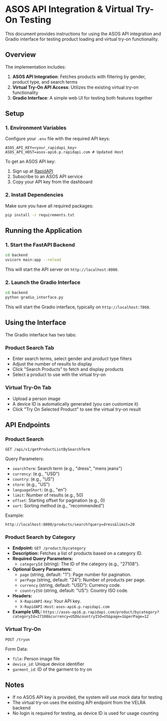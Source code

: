 # ASOS API Integration & Virtual Try-On Testing

This document provides instructions for using the ASOS API integration and Gradio interface for testing product loading and virtual try-on functionality.

## Overview

The implementation includes:

1. **ASOS API Integration**: Fetches products with filtering by gender, product type, and search terms
2. **Virtual Try-On API Access**: Utilizes the existing virtual try-on functionality
3. **Gradio Interface**: A simple web UI for testing both features together

## Setup

### 1. Environment Variables

Configure your `.env` file with the required API keys:

```dotenv
ASOS_API_KEY=<your_rapidapi_key>
ASOS_API_HOST=asos-api6.p.rapidapi.com # Updated Host
```

To get an ASOS API key:
1. Sign up at [RapidAPI](https://rapidapi.com)
2. Subscribe to an ASOS API service
3. Copy your API key from the dashboard

### 2. Install Dependencies

Make sure you have all required packages:

```bash
pip install -r requirements.txt
```

## Running the Application

### 1. Start the FastAPI Backend

```bash
cd backend
uvicorn main:app --reload
```

This will start the API server on `http://localhost:8000`.

### 2. Launch the Gradio Interface

```bash
cd backend
python gradio_interface.py
```

This will start the Gradio interface, typically on `http://localhost:7860`.

## Using the Interface

The Gradio interface has two tabs:

### Product Search Tab

- Enter search terms, select gender and product type filters
- Adjust the number of results to display
- Click "Search Products" to fetch and display products
- Select a product to use with the virtual try-on

### Virtual Try-On Tab

- Upload a person image
- A device ID is automatically generated (you can customize it)
- Click "Try On Selected Product" to see the virtual try-on result

## API Endpoints

### Product Search

```
GET /api/v1/getProductListBySearchTerm
```

Query Parameters:
- `searchTerm`: Search term (e.g., "dress", "mens jeans")
- `currency`: (e.g., "USD")
- `country`: (e.g., "US")
- `store`: (e.g., "US")
- `languageShort`: (e.g., "en")
- `limit`: Number of results (e.g., 50)
- `offset`: Starting offset for pagination (e.g., 0)
- `sort`: Sorting method (e.g., "recommended")

Example:
```
http://localhost:8000/products/search?query=dress&limit=20
```

### Product Search by Category

*   **Endpoint:** `GET /product/bycategory`
*   **Description:** Fetches a list of products based on a category ID.
*   **Required Query Parameters:**
    *   `categoryId` (string): The ID of the category (e.g., "27108").
*   **Optional Query Parameters:**
    *   `page` (string, default: "1"): Page number for pagination.
    *   `perPage` (string, default: "24"): Number of products per page.
    *   `currency` (string, default: "USD"): Currency code.
    *   `countryISO` (string, default: "US"): Country ISO code.
*   **Headers:**
    *   `X-RapidAPI-Key`: Your API key.
    *   `X-RapidAPI-Host`: `asos-api6.p.rapidapi.com`
*   **Example URL:** `https://asos-api6.p.rapidapi.com/product/bycategory?categoryId=27108&currency=USD&countryISO=US&page=1&perPage=12`

### Virtual Try-On

```
POST /tryon
```

Form Data:
- `file`: Person image file
- `device_id`: Unique device identifier
- `garment_id`: ID of the garment to try on

## Notes

- If no ASOS API key is provided, the system will use mock data for testing
- The virtual try-on uses the existing API endpoint from the VELRA backend
- No login is required for testing, as device ID is used for usage counting 